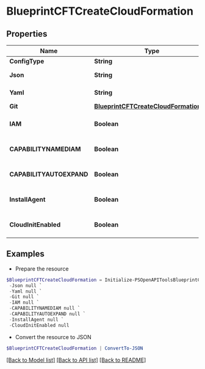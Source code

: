 # BlueprintCFTCreateCloudFormation
## Properties

Name | Type | Description | Notes
------------ | ------------- | ------------- | -------------
**ConfigType** | **String** | Configuration Type | 
**Json** | **String** | CloudFormation Template in JSON | [optional] 
**Yaml** | **String** | CloudFormation Template in YAML | [optional] 
**Git** | [**BlueprintCFTCreateCloudFormationGit**](BlueprintCFTCreateCloudFormationGit.md) |  | [optional] 
**IAM** | **Boolean** | CloudFormation Attribute CAPABILITY_IAM | [optional] [default to $false]
**CAPABILITYNAMEDIAM** | **Boolean** | CloudFormation Attribute CAPABILITY_NAMED_IAM | [optional] [default to $false]
**CAPABILITYAUTOEXPAND** | **Boolean** | CloudFormation Attribute CAPABILITY_AUTO_EXPAND | [optional] [default to $false]
**InstallAgent** | **Boolean** | Install Morpheus Agent | [optional] [default to $false]
**CloudInitEnabled** | **Boolean** | Cloud Init Enabled | [optional] [default to $false]

## Examples

- Prepare the resource
```powershell
$BlueprintCFTCreateCloudFormation = Initialize-PSOpenAPIToolsBlueprintCFTCreateCloudFormation  -ConfigType null `
 -Json null `
 -Yaml null `
 -Git null `
 -IAM null `
 -CAPABILITYNAMEDIAM null `
 -CAPABILITYAUTOEXPAND null `
 -InstallAgent null `
 -CloudInitEnabled null
```

- Convert the resource to JSON
```powershell
$BlueprintCFTCreateCloudFormation | ConvertTo-JSON
```

[[Back to Model list]](../README.md#documentation-for-models) [[Back to API list]](../README.md#documentation-for-api-endpoints) [[Back to README]](../README.md)

